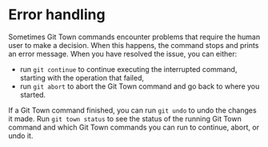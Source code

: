 # Error handling

Sometimes Git Town commands encounter problems that require the human user to
make a decision. When this happens, the command stops and prints an error
message. When you have resolved the issue, you can either:

- run `git continue` to continue executing the interrupted command, starting
  with the operation that failed,
- run `git abort` to abort the Git Town command and go back to where you
  started.

If a Git Town command finished, you can run `git undo` to undo the changes it
made. Run `git town status` to see the status of the running Git Town command
and which Git Town commands you can run to continue, abort, or undo it.
